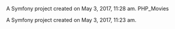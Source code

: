 

A Symfony project created on May 3, 2017, 11:28 am.
PHP_Movies

A Symfony project created on May 3, 2017, 11:23 am.
